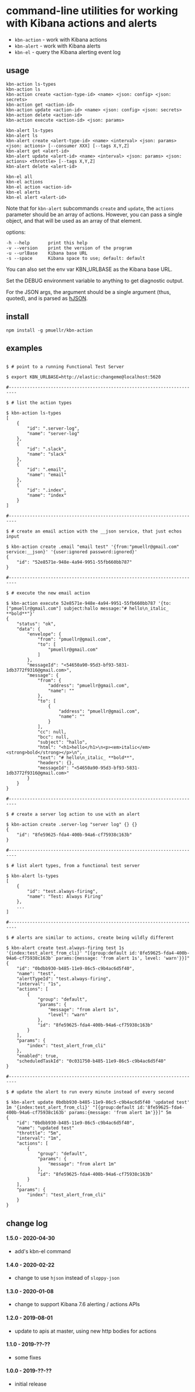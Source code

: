 command-line utilities for working with Kibana actions and alerts
===============================================================================

- `kbn-action` - work with Kibana actions
- `kbn-alert` - work with Kibana alerts
- `kbn-el` - query the Kibana alerting event log

## usage

    kbn-action ls-types
    kbn-action ls
    kbn-action create <action-type-id> <name> <json: config> <json: secrets>
    kbn-action get <action-id>
    kbn-action update <action-id> <name> <json: config> <json: secrets>
    kbn-action delete <action-id>
    kbn-action execute <action-id> <json: params>

    kbn-alert ls-types
    kbn-alert ls
    kbn-alert create <alert-type-id> <name> <interval> <json: params> <json: actions> [--consumer XXX] [--tags X,Y,Z]
    kbn-alert get <alert-id>
    kbn-alert update <alert-id> <name> <interval> <json: params> <json: actions> <throttle> [--tags X,Y,Z]
    kbn-alert delete <alert-id>

    kbn-el all
    kbn-el actions
    kbn-el action <action-id>
    kbn-el alerts
    kbn-el alert <alert-id>

Note that for `kbn-alert` subcommands `create` and `update`, the `actions`
parameter should be an array of actions.  However, you can pass a single
object, and that will be used as an array of that element.

options:

    -h --help       print this help
    -v --version    print the version of the program
    -u --urlBase    Kibana base URL
    -s --space      Kibana space to use; default: default

You can also set the env var KBN_URLBASE as the Kibana base URL.

Set the DEBUG environment variable to anything to get diagnostic output.

For the JSON args, the argument should be a single argument (thus, quoted),
and is parsed as [hJSON](https://www.npmjs.com/package/hjson). 

## install

    npm install -g pmuellr/kbn-action

## examples

```console

$ # point to a running Functional Test Server

$ export KBN_URLBASE=http://elastic:changeme@localhost:5620

#-------------------------------------------------------------------------

$ # list the action types

$ kbn-action ls-types
[
    {
        "id": ".server-log",
        "name": "server-log"
    },
    {
        "id": ".slack",
        "name": "slack"
    },
    {
        "id": ".email",
        "name": "email"
    },
    {
        "id": ".index",
        "name": "index"
    }
]

#-------------------------------------------------------------------------

$ # create an email action with the __json service, that just echos input

$ kbn-action create .email "email test" '{from:"pmuellr@gmail.com" service:__json}' '{user:ignored password:ignored}'
{
    "id": "52e8571e-948e-4a94-9951-55fb660bb787"
}

#-------------------------------------------------------------------------

$ # execute the new email action

$ kbn-action execute 52e8571e-948e-4a94-9951-55fb660bb787 '{to:["pmuellr@gmail.com"] subject:hallo message:"# hello\n_italic_ **bold**"}'
{
    "status": "ok",
    "data": {
        "envelope": {
            "from": "pmuellr@gmail.com",
            "to": [
                "pmuellr@gmail.com"
            ]
        },
        "messageId": "<54650a90-95d3-bf93-5831-1db3772f9316@gmail.com>",
        "message": {
            "from": {
                "address": "pmuellr@gmail.com",
                "name": ""
            },
            "to": [
                {
                    "address": "pmuellr@gmail.com",
                    "name": ""
                }
            ],
            "cc": null,
            "bcc": null,
            "subject": "hallo",
            "html": "<h1>hello</h1>\n<p><em>italic</em> <strong>bold</strong></p>\n",
            "text": "# hello\n_italic_ **bold**",
            "headers": {},
            "messageId": "<54650a90-95d3-bf93-5831-1db3772f9316@gmail.com>"
        }
    }
}

#-------------------------------------------------------------------------

$ # create a server log action to use with an alert

$ kbn-action create .server-log "server log" {} {}
{
    "id": "8fe59625-fda4-400b-94a6-cf75938c163b"
}

#-------------------------------------------------------------------------

$ # list alert types, from a functional test server

$ kbn-alert ls-types
[
    {
        "id": "test.always-firing",
        "name": "Test: Always Firing"
    },
    ...
]

#-------------------------------------------------------------------------

$ # alerts are similar to actions, create being wildly different

$ kbn-alert create test.always-firing test 1s '{index:test_alert_from_cli}' "[{group:default id:'8fe59625-fda4-400b-94a6-cf75938c163b' params:{message: 'from alert 1s', level: 'warn'}}]"
{
    "id": "0bdbb930-b485-11e9-86c5-c9b4ac6d5f40",
    "name": "test",
    "alertTypeId": "test.always-firing",
    "interval": "1s",
    "actions": [
        {
            "group": "default",
            "params": {
                "message": "from alert 1s",
                "level": "warn"
            },
            "id": "8fe59625-fda4-400b-94a6-cf75938c163b"
        }
    ],
    "params": {
        "index": "test_alert_from_cli"
    },
    "enabled": true,
    "scheduledTaskId": "0c031750-b485-11e9-86c5-c9b4ac6d5f40"
}

#-------------------------------------------------------------------------

$ # update the alert to run every minute instead of every second

$ kbn-alert update 0bdbb930-b485-11e9-86c5-c9b4ac6d5f40 'updated test' 1m '{index:test_alert_from_cli}' "[{group:default id:'8fe59625-fda4-400b-94a6-cf75938c163b' params:{message: 'from alert 1m'}}]" 5m
{
    "id": "0bdbb930-b485-11e9-86c5-c9b4ac6d5f40",
    "name": "updated test"
    "throttle": "5m",
    "interval": "1m",
    "actions": [
        {
            "group": "default",
            "params": {
                "message": "from alert 1m"
            },
            "id": "8fe59625-fda4-400b-94a6-cf75938c163b"
        }
    ],
    "params": {
        "index": "test_alert_from_cli"
    }
}
```

## change log

#### 1.5.0 - 2020-04-30

- add's kbn-el command

#### 1.4.0 - 2020-02-22

- change to use `hjson` instead of `sloppy-json`

#### 1.3.0 - 2020-01-08

- change to support Kibana 7.6 alerting / actions APIs

#### 1.2.0 - 2019-08-01

- update to apis at master, using new http bodies for actions

#### 1.1.0 - 2019-??-??

- some fixes

#### 1.0.0 - 2019-??-??

- initial release
